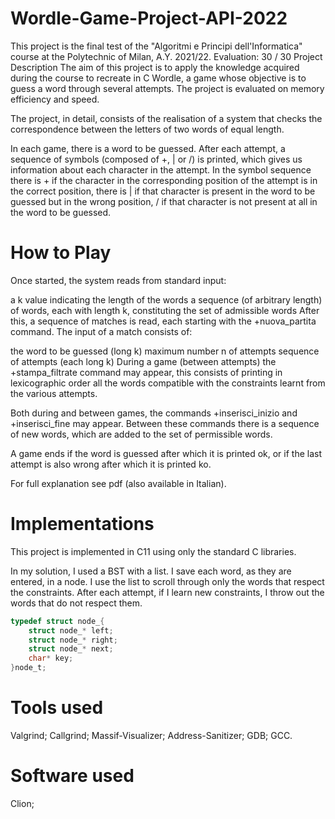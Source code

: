 # Wordle-Game-Project-API-2022
This project is the final test of the "Algoritmi e Principi dell'Informatica" course at the Polytechnic of Milan, A.Y. 2021/22.
Evaluation: 30 / 30
Project Description
The aim of this project is to apply the knowledge acquired during the course to recreate in C Wordle, a game whose objective is to guess a word through several attempts. The project is evaluated on memory efficiency and speed.

The project, in detail, consists of the realisation of a system that checks the correspondence between the letters of two words of equal length.

In each game, there is a word to be guessed. After each attempt, a sequence of symbols (composed of +, | or /) is printed, which gives us information about each character in the attempt. In the symbol sequence there is + if the character in the corresponding position of the attempt is in the correct position, there is | if that character is present in the word to be guessed but in the wrong position, / if that character is not present at all in the word to be guessed.

# How to Play
Once started, the system reads from standard input:

a k value indicating the length of the words
a sequence (of arbitrary length) of words, each with length k, constituting the set of admissible words
After this, a sequence of matches is read, each starting with the +nuova_partita command. The input of a match consists of:

the word to be guessed (long k)
maximum number n of attempts
sequence of attempts (each long k)
During a game (between attempts) the +stampa_filtrate command may appear, this consists of printing in lexicographic order all the words compatible with the constraints learnt from the various attempts.

Both during and between games, the commands +inserisci_inizio and +inserisci_fine may appear. Between these commands there is a sequence of new words, which are added to the set of permissible words.

A game ends if the word is guessed after which it is printed ok, or if the last attempt is also wrong after which it is printed ko.

For full explanation see pdf (also available in Italian).

# Implementations
This project is implemented in C11 using only the standard C libraries.

In my solution, I used a BST with a list. I save each word, as they are entered, in a node. I use the list to scroll through only the words that respect the constraints. After each attempt, if I learn new constraints, I throw out the words that do not respect them.

```c
typedef struct node_{
    struct node_* left;
    struct node_* right;
    struct node_* next;
    char* key;
}node_t;
```

# Tools used
Valgrind;
Callgrind;
Massif-Visualizer;
Address-Sanitizer;
GDB;
GCC.

# Software used
Clion;
